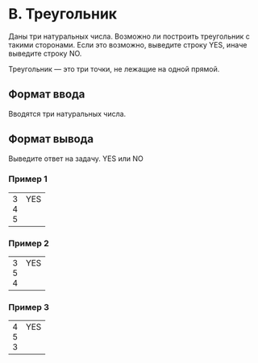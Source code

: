 # B. Треугольник

Даны три натуральных числа. Возможно ли построить треугольник с такими сторонами. Если это возможно, выведите строку YES, иначе выведите строку NO.

Треугольник — это три точки, не лежащие на одной прямой.

## Формат ввода

Вводятся три натуральных числа.

## Формат вывода

Выведите ответ на задачу. YES или NO

### Пример 1

<table><tr>
<td>
3<br>
4<br>
5
</td>
<td>
YES<br>
<br>
<br>
</td>
</tr></table>

### Пример 2

<table><tr>
<td>
3<br>
5<br>
4
</td>
<td>
YES<br>
<br>
<br>
</td>
</tr></table>

### Пример 3

<table><tr>
<td>
4<br>
5<br>
3
</td>
<td>
YES<br>
<br>
<br>
</td>
</tr></table>
